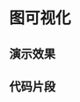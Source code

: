 # 图可视化


## 演示效果

<div id="three-canvas">

</div>
<script
      type="text/javascript"
      src="https://cdn.jsdelivr.net/npm/three@0.137.0/examples/js/controls/OrbitControls.js"
></script>

<script>


function lineCloud(graph){
  let points = [];
  let nodes = graph.nodes;
  let links = graph.links.forEach((link) => {
    let startNode = nodes.find((n) => n.id == link.sourceId);
    let endNode = nodes.find((n) => n.id == link.targetId);
    points.push(startNode.position);
    points.push(endNode.position);
  });
  const geometry = new THREE.BufferGeometry().setFromPoints(points);
  const material = new THREE.LineBasicMaterial({ color: "#3498db" });
  let lines = new THREE.LineSegments(geometry, material);
  return lines;
}

function pointCloud(graph)
 {
  let pointsGeometry = new THREE.BufferGeometry();
  let points = [];
  graph.nodes.forEach((n) => {
    let vertex = n.position;
    points.push(vertex);
  });
  pointsGeometry.setFromPoints(points);

  // let pointsMaterial = new THREE.PointsMaterial({
  //   size: 8,
  //   sizeAttenuation: false,
  //   color: "#92F22A",
  //   map: circle_sprite_aa,
  //   transparent: true,
  //   alphaTest: 0.5
  // });

  let pointsMaterial = new THREE.ShaderMaterial({
    vertexShader: nodeVertextShader,
    fragmentShader: nodeFragmentShader,
    transparent: true,
    alphaTest: 0.1
  });

  return new THREE.Points(pointsGeometry, pointsMaterial);
}


function parseGraph(data) {
        var id = 0;
        var nodes = [];
        var links = [];

        function traval(root, children) {
            if (!children) {
                return;
            }
            let node = {
                id: id,
                property: {
                    name: root.name
                }
            };
            node.position = new THREE.Vector3(
                Math.random() * 5 * 2 - 5,
                Math.random() * 5 * 2 - 5,
                Math.random() * 5 * 2 - 5
            );
            nodes.push(node);
            let neibours = root.children
                .map((c) => {
                    id++;
                    let n = {
                        id: id,
                        name: c.name
                    };
                    n.position = new THREE.Vector3(
                        Math.random() * 5 * 2 - 5,
                        Math.random() * 5 * 2 - 5,
                        Math.random() * 5 * 2 - 5
                    );
                    return {
                        node: n,
                        children: c.children
                    };
                })
                .forEach((c) => {
                    nodes.push(c.node);
                    let link = {
                        id: node.id + "-" + c.node.id,
                        sourceId: node.id,
                        targetId: c.node.id
                    };
                    links.push(link);
                    traval(c, c.children);
                });
        }

        traval(data, data.children);
        return {
            nodes,
            links
        };
}
</script>

<script>


var data = fetch("flare.json").then(d=>d.json()).then(d=>{
	let graph = parseGraph(d)
	nodeCloud = pointCloud(graph)
	edgeCloud = lineCloud(graph)

	scene.add(nodeCloud);
        scene.add(edgeCloud);
})

var nodeVertextShader = `
precision highp float;
void main() {
    vec3 finalPosition = position;
    vec4 mvPosition = modelViewMatrix * vec4( finalPosition, 1.0 );
    float vSize = 3.0 * ( 50.0 / -mvPosition.z );
    gl_PointSize = vSize;
    gl_Position = projectionMatrix * mvPosition;
} 
`

var nodeFragmentShader = `
void antiAlia(){
  // anti-aliased support
  float len = length(gl_PointCoord- vec2(0.5, 0.5));
  float delta = 0.0, alpha = 1.0;
  delta = fwidth(len);
  alpha = smoothstep(.495-delta, 0.495 + delta, len);
  vec4 bColor = vec4(0.0);
  gl_FragColor = mix(gl_FragColor, bColor, alpha);
  gl_FragColor = gl_FragColor * (1.0 - alpha);
}

void renderCircle(vec4 color){
    float r = length(gl_PointCoord- vec2(0.5, 0.5)), delta = 0.0, alpha = 1.0;
    if (r > .5) {
        discard;
    }
    gl_FragColor = color;
}
void main() {
    vec4 color = vec4(231.0/255.0, 76.0/255.0, 60.0/255.0,1.0);
    float len = length(gl_PointCoord- vec2(0.5, 0.5));
    renderCircle(color);
    antiAlia();
    if ( gl_FragColor.a < ALPHATEST ) discard;
}
`

var scene = new THREE.Scene();

// Create a basic perspective camera
var camera = new THREE.PerspectiveCamera( 75, window.innerWidth/window.innerHeight, 0.1, 1000 );
camera.position.z = 4;


// Create a renderer with Antialiasing
var renderer = new THREE.WebGLRenderer({antialias:true});

// Configure renderer clear color
renderer.setClearColor("#000000");

const controls = new THREE.OrbitControls( camera, renderer.domElement );


// Configure renderer size
let width = d3.select("#three-canvas").node().getBoundingClientRect().width
let height = width/2;
 
renderer.setSize(width,height);

// Append Renderer to DOM
let canvas = document.getElementById("three-canvas")
canvas.appendChild( renderer.domElement );

// Render Loop
var render = function () {
  requestAnimationFrame( render );
  controls.update()
  // Render the scene
  renderer.render(scene, camera);
};

render();

</script>

## 代码片段

```js

```

